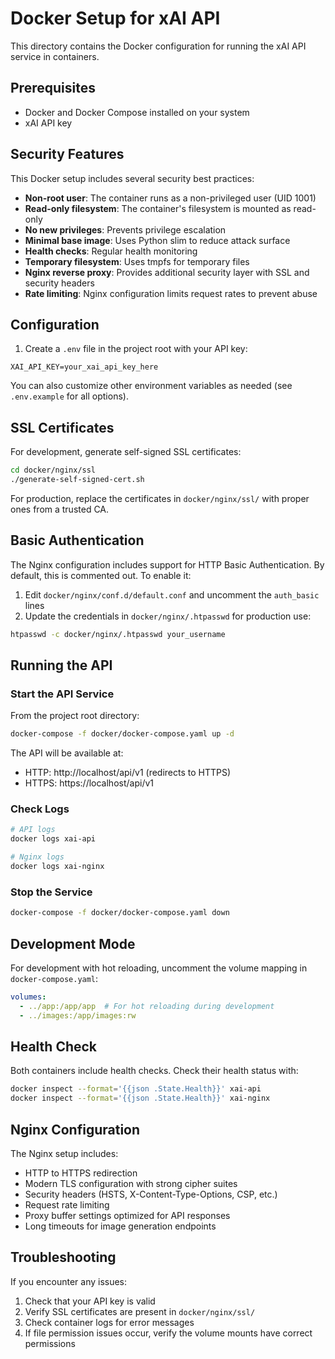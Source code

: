 # Docker Setup for xAI API

This directory contains the Docker configuration for running the xAI API service in containers.

## Prerequisites

- Docker and Docker Compose installed on your system
- xAI API key

## Security Features

This Docker setup includes several security best practices:

- **Non-root user**: The container runs as a non-privileged user (UID 1001)
- **Read-only filesystem**: The container's filesystem is mounted as read-only
- **No new privileges**: Prevents privilege escalation
- **Minimal base image**: Uses Python slim to reduce attack surface
- **Health checks**: Regular health monitoring
- **Temporary filesystem**: Uses tmpfs for temporary files
- **Nginx reverse proxy**: Provides additional security layer with SSL and security headers
- **Rate limiting**: Nginx configuration limits request rates to prevent abuse

## Configuration

1. Create a `.env` file in the project root with your API key:

```
XAI_API_KEY=your_xai_api_key_here
```

You can also customize other environment variables as needed (see `.env.example` for all options).

## SSL Certificates

For development, generate self-signed SSL certificates:

```bash
cd docker/nginx/ssl
./generate-self-signed-cert.sh
```

For production, replace the certificates in `docker/nginx/ssl/` with proper ones from a trusted CA.

## Basic Authentication

The Nginx configuration includes support for HTTP Basic Authentication. By default, this is commented out. To enable it:

1. Edit `docker/nginx/conf.d/default.conf` and uncomment the `auth_basic` lines
2. Update the credentials in `docker/nginx/.htpasswd` for production use:

```bash
htpasswd -c docker/nginx/.htpasswd your_username
```

## Running the API

### Start the API Service

From the project root directory:

```bash
docker-compose -f docker/docker-compose.yaml up -d
```

The API will be available at:
- HTTP: http://localhost/api/v1 (redirects to HTTPS)
- HTTPS: https://localhost/api/v1

### Check Logs

```bash
# API logs
docker logs xai-api

# Nginx logs
docker logs xai-nginx
```

### Stop the Service

```bash
docker-compose -f docker/docker-compose.yaml down
```

## Development Mode

For development with hot reloading, uncomment the volume mapping in `docker-compose.yaml`:

```yaml
volumes:
  - ../app:/app/app  # For hot reloading during development
  - ../images:/app/images:rw
```

## Health Check

Both containers include health checks. Check their health status with:

```bash
docker inspect --format='{{json .State.Health}}' xai-api
docker inspect --format='{{json .State.Health}}' xai-nginx
```

## Nginx Configuration

The Nginx setup includes:

- HTTP to HTTPS redirection
- Modern TLS configuration with strong cipher suites
- Security headers (HSTS, X-Content-Type-Options, CSP, etc.)
- Request rate limiting
- Proxy buffer settings optimized for API responses
- Long timeouts for image generation endpoints

## Troubleshooting

If you encounter any issues:

1. Check that your API key is valid
2. Verify SSL certificates are present in `docker/nginx/ssl/`
3. Check container logs for error messages
4. If file permission issues occur, verify the volume mounts have correct permissions 